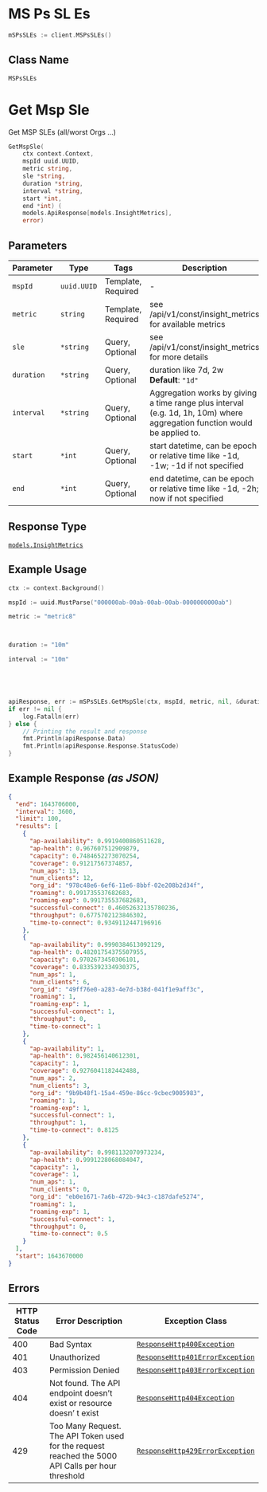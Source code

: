 # MS Ps SL Es

```go
mSPsSLEs := client.MSPsSLEs()
```

## Class Name

`MSPsSLEs`


# Get Msp Sle

Get MSP SLEs (all/worst Orgs ...)

```go
GetMspSle(
    ctx context.Context,
    mspId uuid.UUID,
    metric string,
    sle *string,
    duration *string,
    interval *string,
    start *int,
    end *int) (
    models.ApiResponse[models.InsightMetrics],
    error)
```

## Parameters

| Parameter | Type | Tags | Description |
|  --- | --- | --- | --- |
| `mspId` | `uuid.UUID` | Template, Required | - |
| `metric` | `string` | Template, Required | see /api/v1/const/insight_metrics for available metrics |
| `sle` | `*string` | Query, Optional | see /api/v1/const/insight_metrics for more details |
| `duration` | `*string` | Query, Optional | duration like 7d, 2w<br>**Default**: `"1d"` |
| `interval` | `*string` | Query, Optional | Aggregation works by giving a time range plus interval (e.g. 1d, 1h, 10m) where aggregation function would be applied to. |
| `start` | `*int` | Query, Optional | start datetime, can be epoch or relative time like -1d, -1w; -1d if not specified |
| `end` | `*int` | Query, Optional | end datetime, can be epoch or relative time like -1d, -2h; now if not specified |

## Response Type

[`models.InsightMetrics`](../../doc/models/insight-metrics.md)

## Example Usage

```go
ctx := context.Background()

mspId := uuid.MustParse("000000ab-00ab-00ab-00ab-0000000000ab")

metric := "metric8"



duration := "10m"

interval := "10m"





apiResponse, err := mSPsSLEs.GetMspSle(ctx, mspId, metric, nil, &duration, &interval, nil, nil)
if err != nil {
    log.Fatalln(err)
} else {
    // Printing the result and response
    fmt.Println(apiResponse.Data)
    fmt.Println(apiResponse.Response.StatusCode)
}
```

## Example Response *(as JSON)*

```json
{
  "end": 1643706000,
  "interval": 3600,
  "limit": 100,
  "results": [
    {
      "ap-availability": 0.9919400860511628,
      "ap-health": 0.967607512909879,
      "capacity": 0.7484652273070254,
      "coverage": 0.91217567374857,
      "num_aps": 13,
      "num_clients": 12,
      "org_id": "978c48e6-6ef6-11e6-8bbf-02e208b2d34f",
      "roaming": 0.991735537682683,
      "roaming-exp": 0.991735537682683,
      "successful-connect": 0.46052632135780236,
      "throughput": 0.6775702123846302,
      "time-to-connect": 0.9349112447196916
    },
    {
      "ap-availability": 0.9990384613092129,
      "ap-health": 0.48201754375507955,
      "capacity": 0.9702673450306101,
      "coverage": 0.8335392334930375,
      "num_aps": 1,
      "num_clients": 6,
      "org_id": "49ff76e0-a283-4e7d-b38d-041f1e9aff3c",
      "roaming": 1,
      "roaming-exp": 1,
      "successful-connect": 1,
      "throughput": 0,
      "time-to-connect": 1
    },
    {
      "ap-availability": 1,
      "ap-health": 0.982456140612301,
      "capacity": 1,
      "coverage": 0.9276041182442488,
      "num_aps": 2,
      "num_clients": 3,
      "org_id": "9b9b48f1-15a4-459e-86cc-9cbec9005983",
      "roaming": 1,
      "roaming-exp": 1,
      "successful-connect": 1,
      "throughput": 1,
      "time-to-connect": 0.8125
    },
    {
      "ap-availability": 0.9981132070973234,
      "ap-health": 0.9991228068084047,
      "capacity": 1,
      "coverage": 1,
      "num_aps": 1,
      "num_clients": 0,
      "org_id": "eb0e1671-7a6b-472b-94c3-c187dafe5274",
      "roaming": 1,
      "roaming-exp": 1,
      "successful-connect": 1,
      "throughput": 0,
      "time-to-connect": 0.5
    }
  ],
  "start": 1643670000
}
```

## Errors

| HTTP Status Code | Error Description | Exception Class |
|  --- | --- | --- |
| 400 | Bad Syntax | [`ResponseHttp400Exception`](../../doc/models/response-http-400-exception.md) |
| 401 | Unauthorized | [`ResponseHttp401ErrorException`](../../doc/models/response-http-401-error-exception.md) |
| 403 | Permission Denied | [`ResponseHttp403ErrorException`](../../doc/models/response-http-403-error-exception.md) |
| 404 | Not found. The API endpoint doesn’t exist or resource doesn’ t exist | [`ResponseHttp404Exception`](../../doc/models/response-http-404-exception.md) |
| 429 | Too Many Request. The API Token used for the request reached the 5000 API Calls per hour threshold | [`ResponseHttp429ErrorException`](../../doc/models/response-http-429-error-exception.md) |

